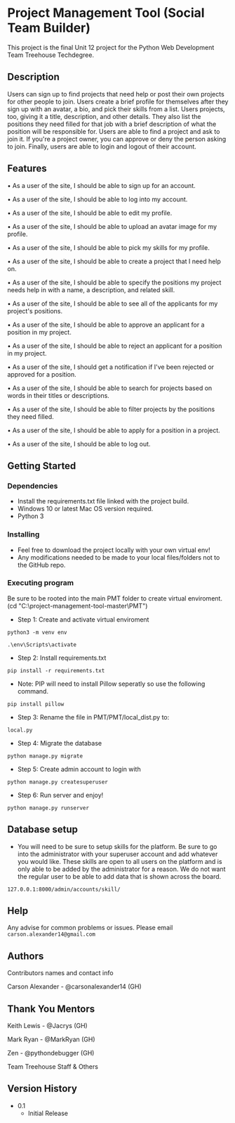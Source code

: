 # Project Management Tool (Social Team Builder)

This project is the final Unit 12 project for the Python Web Development Team Treehouse Techdegree.

## Description

Users can sign up to find projects that need help or post their own projects for other people to join. Users create a brief profile for themselves after they sign up with an avatar, a bio, and pick their skills from a list. Users projects, too, giving it a title, description, and other details. They also list the positions they need filled for that job with a brief description of what the position will be responsible for. Users are able to find a project and ask to join it. If you're a project owner, you can approve or deny the person asking to join. Finally, users are able to login and logout of their account. 

## Features

•	As a user of the site, I should be able to sign up for an account.

•	As a user of the site, I should be able to log into my account.

•	As a user of the site, I should be able to edit my profile.

•	As a user of the site, I should be able to upload an avatar image for my profile.

•	As a user of the site, I should be able to pick my skills for my profile.

•	As a user of the site, I should be able to create a project that I need help on.

•	As a user of the site, I should be able to specify the positions my project needs help in with a name, a description, and related skill.

•	As a user of the site, I should be able to see all of the applicants for my project's positions.

•	As a user of the site, I should be able to approve an applicant for a position in my project.

•	As a user of the site, I should be able to reject an applicant for a position in my project.

•	As a user of the site, I should get a notification if I've been rejected or approved for a position.

•	As a user of the site, I should be able to search for projects based on words in their titles or descriptions.

•	As a user of the site, I should be able to filter projects by the positions they need filled.

•	As a user of the site, I should be able to apply for a position in a project.

•	As a user of the site, I should be able to log out.

## Getting Started

### Dependencies

* Install the requirements.txt file linked with the project build.
* Windows 10 or latest Mac OS version required.
* Python 3

### Installing

* Feel free to download the project locally with your own virtual env!
* Any modifications needed to be made to your local files/folders not to the GitHub repo.

### Executing program

Be sure to be rooted into the main PMT folder to create virtual enviroment. (cd "C:\project-management-tool-master\PMT")

* Step 1: Create and activate virtual enviroment

```
python3 -m venv env
```

```
.\env\Scripts\activate  
```

* Step 2: Install requirements.txt

```
pip install -r requirements.txt
```

* Note: PIP will need to install Pillow seperatly so use the following command.

```
pip install pillow
```

* Step 3: Rename the file in PMT/PMT/local_dist.py to:

```
local.py
```

* Step 4: Migrate the database

```
python manage.py migrate
```

* Step 5: Create admin account to login with 

```
python manage.py createsuperuser
```

* Step 6: Run server and enjoy!

```
python manage.py runserver
```

## Database setup

* You will need to be sure to setup skills for the platform. Be sure to go into the administrator with your superuser account and add whatever you would like. These skills are open to all users on the platform and is only able to be added by the administrator for a reason. We do not want the regular user to be able to add data that is shown across the board. 
```
127.0.0.1:8000/admin/accounts/skill/
```

## Help

Any advise for common problems or issues.
Please email `carson.alexander14@gmail.com`

## Authors

Contributors names and contact info

Carson Alexander - @carsonalexander14 (GH)

## Thank You Mentors

Keith Lewis - @Jacrys (GH)

Mark Ryan - @MarkRyan (GH)

Zen - @pythondebugger (GH)

Team Treehouse Staff & Others

## Version History

* 0.1
    * Initial Release
